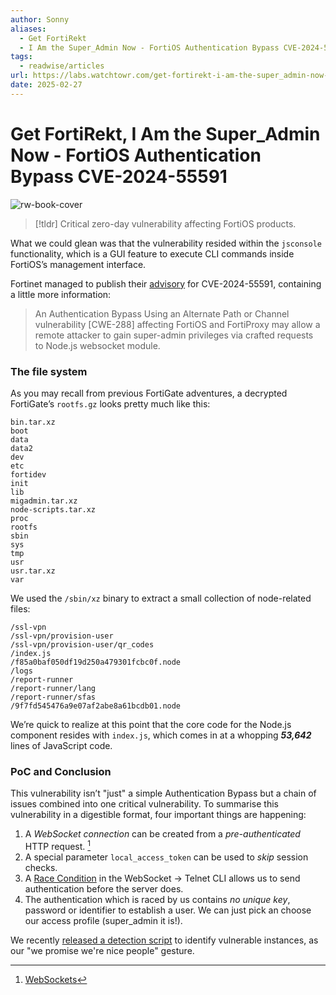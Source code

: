 ```yaml
---
author: Sonny
aliases:
  - Get FortiRekt
  - I Am the Super_Admin Now - FortiOS Authentication Bypass CVE-2024-55591
tags:
  - readwise/articles
url: https://labs.watchtowr.com/get-fortirekt-i-am-the-super_admin-now-fortios-authentication-bypass-cve-2024-55591/?__readwiseLocation=
date: 2025-02-27
---
```

# Get FortiRekt, I Am the Super_Admin Now - FortiOS Authentication Bypass CVE-2024-55591

![rw-book-cover](https://labs.watchtowr.com/content/images/2025/01/fortirekt-1.png)

>[!tldr]
>Critical zero-day vulnerability affecting FortiOS products. [](https://read.readwise.io/read/01jn44xxj9khhpzsh6detgsv91)

What we could glean was that the vulnerability resided within the `jsconsole` functionality, which is a GUI feature to execute CLI commands inside FortiOS’s management interface. [](https://read.readwise.io/read/01jn44ycabvssjd1dwqt2ptjfg)

Fortinet managed to publish their [advisory](https://www.fortiguard.com/psirt/FG-IR-24-535?ref=labs.watchtowr.com) for CVE-2024-55591, containing a little more information:
> An Authentication Bypass Using an Alternate Path or Channel vulnerability [CWE-288] affecting FortiOS and FortiProxy may allow a remote attacker to gain super-admin privileges via crafted requests to Node.js websocket module. [](https://read.readwise.io/read/01jn44yvdx27xnpn6hhknejh3a)

### The file system

As you may recall from previous FortiGate adventures, a decrypted FortiGate’s `rootfs.gz` looks pretty much like this: [](https://read.readwise.io/read/01jn44z4nez8c1dc8473dbsj7g)
```
bin.tar.xz
boot
data
data2
dev
etc
fortidev
init
lib
migadmin.tar.xz
node-scripts.tar.xz
proc
rootfs
sbin
sys
tmp
usr
usr.tar.xz
var
```

We used the `/sbin/xz` binary to extract a small collection of node-related files: [](https://read.readwise.io/read/01jn450ay84wc1gcvbb1vc529a)
```
/ssl-vpn
/ssl-vpn/provision-user
/ssl-vpn/provision-user/qr_codes
/index.js
/f85a0baf050df19d250a479301fcbc0f.node
/logs
/report-runner
/report-runner/lang
/report-runner/sfas
/9f7fd545476a9e07af2abe8a61bcdb01.node
```

We’re quick to realize at this point that the core code for the Node.js component resides with `index.js`, which comes in at a whopping ***53,642*** lines of JavaScript code. [](https://read.readwise.io/read/01jn450pyv79xrgbfxsjkapb3e)

### PoC and Conclusion

This vulnerability isn’t "just" a simple Authentication Bypass but a chain of issues combined into one critical vulnerability. To summarise this vulnerability in a digestible format, four important things are happening:
1. A *WebSocket connection* can be created from a *pre-authenticated* HTTP request. [^1]
2. A special parameter `local_access_token` can be used to *skip* session checks.
3. A [Race Condition](../../Dev,%20ICT%20&%20Cybersec/Web%20&%20Network%20Hacking/Race%20Condition.md) in the WebSocket → Telnet CLI allows us to send authentication before the server does.
4. The authentication which is raced by us contains *no unique key*, password or identifier to establish a user. We can just pick an choose our access profile (super_admin it is!). [](https://read.readwise.io/read/01jn4544sm07266swjhfyejwtf)


We recently [released a detection script](https://github.com/watchtowrlabs/fortios-auth-bypass-check-CVE-2024-55591/tree/main?ref=labs.watchtowr.com) to identify vulnerable instances, as our "we promise we're nice people" gesture. [](https://read.readwise.io/read/01jn454y1k0mpr16xk2z0d0q3t)

[^1]: [WebSockets](../../Dev,%20ICT%20&%20Cybersec/Web%20&%20Network%20Hacking/WebSockets.md)
